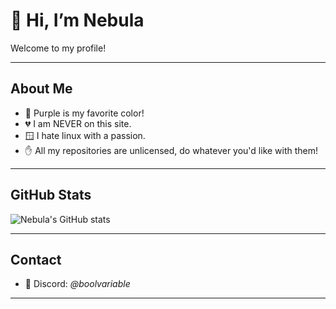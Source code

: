 # 👋 Hi, I’m Nebula  

Welcome to my profile!  

---

## About Me  
- 💜 Purple is my favorite color!  
- 💔 I am NEVER on this site.  
- 🪟 I hate linux with a passion.  
- ✋ All my repositories are unlicensed, do whatever you'd like with them!  

---

## GitHub Stats  
![Nebula's GitHub stats](https://github-readme-stats.vercel.app/api?username=boolvariable&show_icons=true&theme=midnight-purple)  

---

## Contact  
- 📱 Discord: *@boolvariable*  

---
